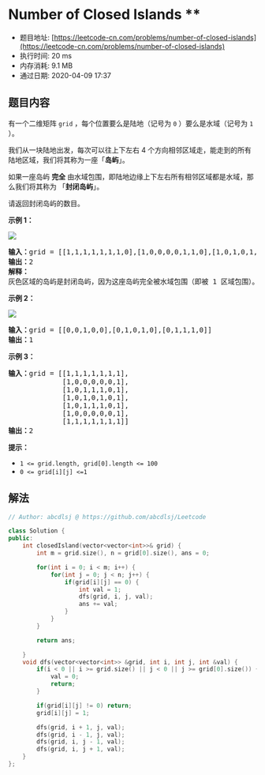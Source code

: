 # Number of Closed Islands **
- 题目地址: [https://leetcode-cn.com/problems/number-of-closed-islands](https://leetcode-cn.com/problems/number-of-closed-islands)
- 执行时间: 20 ms
- 内存消耗: 9.1 MB
- 通过日期: 2020-04-09 17:37

## 题目内容
<p>有一个二维矩阵 <code>grid</code> ，每个位置要么是陆地（记号为 <code>0</code> ）要么是水域（记号为 <code>1</code> ）。</p>

<p>我们从一块陆地出发，每次可以往上下左右 4 个方向相邻区域走，能走到的所有陆地区域，我们将其称为一座「<strong>岛屿</strong>」。</p>

<p>如果一座岛屿 <strong>完全</strong> 由水域包围，即陆地边缘上下左右所有相邻区域都是水域，那么我们将其称为 「<strong>封闭岛屿</strong>」。</p>

<p>请返回封闭岛屿的数目。</p>



<p><strong>示例 1：</strong></p>

<p><img src="https://assets.leetcode-cn.com/aliyun-lc-upload/uploads/2019/11/07/sample_3_1610.png"></p>

<pre><strong>输入：</strong>grid = [[1,1,1,1,1,1,1,0],[1,0,0,0,0,1,1,0],[1,0,1,0,1,1,1,0],[1,0,0,0,0,1,0,1],[1,1,1,1,1,1,1,0]]
<strong>输出：</strong>2
<strong>解释：</strong>
灰色区域的岛屿是封闭岛屿，因为这座岛屿完全被水域包围（即被 1 区域包围）。</pre>

<p><strong>示例 2：</strong></p>

<p><img src="https://assets.leetcode-cn.com/aliyun-lc-upload/uploads/2019/11/07/sample_4_1610.png"></p>

<pre><strong>输入：</strong>grid = [[0,0,1,0,0],[0,1,0,1,0],[0,1,1,1,0]]
<strong>输出：</strong>1
</pre>

<p><strong>示例 3：</strong></p>

<pre><strong>输入：</strong>grid = [[1,1,1,1,1,1,1],
             [1,0,0,0,0,0,1],
             [1,0,1,1,1,0,1],
             [1,0,1,0,1,0,1],
             [1,0,1,1,1,0,1],
             [1,0,0,0,0,0,1],
             [1,1,1,1,1,1,1]]
<strong>输出：</strong>2
</pre>



<p><strong>提示：</strong></p>

<ul>
	<li><code>1 <= grid.length, grid[0].length <= 100</code></li>
	<li><code>0 <= grid[i][j] <=1</code></li>
</ul>


## 解法
```cpp
// Author: abcdlsj @ https://github.com/abcdlsj/Leetcode

class Solution {
public:
    int closedIsland(vector<vector<int>>& grid) {
        int m = grid.size(), n = grid[0].size(), ans = 0;

        for(int i = 0; i < m; i++) {
            for(int j = 0; j < n; j++) {
                if(grid[i][j] == 0) {
                    int val = 1;
                    dfs(grid, i, j, val);
                    ans += val;
                }
            }
        }

        return ans;

    }
    void dfs(vector<vector<int>> &grid, int i, int j, int &val) {
        if(i < 0 || i >= grid.size() || j < 0 || j >= grid[0].size()) {
            val = 0;
            return;
        }

        if(grid[i][j] != 0) return;
        grid[i][j] = 1;

        dfs(grid, i + 1, j, val);
        dfs(grid, i - 1, j, val);
        dfs(grid, i, j - 1, val);
        dfs(grid, i, j + 1, val);
    }
};

```